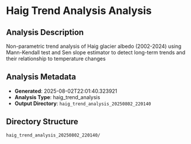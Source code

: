 # Haig Trend Analysis Analysis

## Analysis Description

Non-parametric trend analysis of Haig glacier albedo (2002-2024) using Mann-Kendall test and Sen slope estimator to detect long-term trends and their relationship to temperature changes

## Analysis Metadata

- **Generated**: 2025-08-02T22:01:40.323921
- **Analysis Type**: haig_trend_analysis
- **Output Directory**: `haig_trend_analysis_20250802_220140`

## Directory Structure

```
haig_trend_analysis_20250802_220140/
